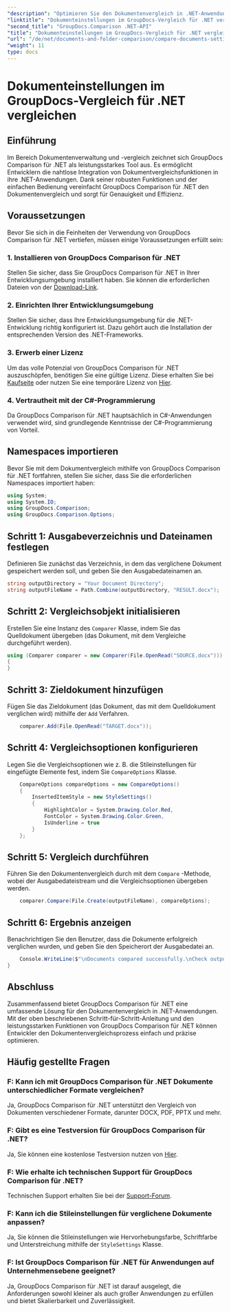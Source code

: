 ```yaml
---
"description": "Optimieren Sie den Dokumentenvergleich in .NET-Anwendungen mit GroupDocs Comparison. Vergleichen Sie Dokumente mühelos mit erweiterten Funktionen."
"linktitle": "Dokumenteinstellungen im GroupDocs-Vergleich für .NET vergleichen"
"second_title": "GroupDocs.Comparison .NET-API"
"title": "Dokumenteinstellungen im GroupDocs-Vergleich für .NET vergleichen"
"url": "/de/net/documents-and-folder-comparison/compare-documents-settings-dotnet/"
"weight": 11
type: docs
---
```

# Dokumenteinstellungen im GroupDocs-Vergleich für .NET vergleichen

## Einführung
Im Bereich Dokumentenverwaltung und -vergleich zeichnet sich GroupDocs Comparison für .NET als leistungsstarkes Tool aus. Es ermöglicht Entwicklern die nahtlose Integration von Dokumentvergleichsfunktionen in ihre .NET-Anwendungen. Dank seiner robusten Funktionen und der einfachen Bedienung vereinfacht GroupDocs Comparison für .NET den Dokumentenvergleich und sorgt für Genauigkeit und Effizienz.
## Voraussetzungen
Bevor Sie sich in die Feinheiten der Verwendung von GroupDocs Comparison für .NET vertiefen, müssen einige Voraussetzungen erfüllt sein:
### 1. Installieren von GroupDocs Comparison für .NET
Stellen Sie sicher, dass Sie GroupDocs Comparison für .NET in Ihrer Entwicklungsumgebung installiert haben. Sie können die erforderlichen Dateien von der [Download-Link](https://releases.groupdocs.com/comparison/net/).
### 2. Einrichten Ihrer Entwicklungsumgebung
Stellen Sie sicher, dass Ihre Entwicklungsumgebung für die .NET-Entwicklung richtig konfiguriert ist. Dazu gehört auch die Installation der entsprechenden Version des .NET-Frameworks.
### 3. Erwerb einer Lizenz
Um das volle Potenzial von GroupDocs Comparison für .NET auszuschöpfen, benötigen Sie eine gültige Lizenz. Diese erhalten Sie bei [Kaufseite](https://purchase.groupdocs.com/buy) oder nutzen Sie eine temporäre Lizenz von [Hier](https://purchase.groupdocs.com/temporary-license/).
### 4. Vertrautheit mit der C#-Programmierung
Da GroupDocs Comparison für .NET hauptsächlich in C#-Anwendungen verwendet wird, sind grundlegende Kenntnisse der C#-Programmierung von Vorteil.

## Namespaces importieren
Bevor Sie mit dem Dokumentvergleich mithilfe von GroupDocs Comparison für .NET fortfahren, stellen Sie sicher, dass Sie die erforderlichen Namespaces importiert haben:
```csharp
using System;
using System.IO;
using GroupDocs.Comparison;
using GroupDocs.Comparison.Options;
```
## Schritt 1: Ausgabeverzeichnis und Dateinamen festlegen
Definieren Sie zunächst das Verzeichnis, in dem das verglichene Dokument gespeichert werden soll, und geben Sie den Ausgabedateinamen an.
```csharp
string outputDirectory = "Your Document Directory";
string outputFileName = Path.Combine(outputDirectory, "RESULT.docx");
```
## Schritt 2: Vergleichsobjekt initialisieren
Erstellen Sie eine Instanz des `Comparer` Klasse, indem Sie das Quelldokument übergeben (das Dokument, mit dem Vergleiche durchgeführt werden).
```csharp
using (Comparer comparer = new Comparer(File.OpenRead("SOURCE.docx")))
{
}
```
## Schritt 3: Zieldokument hinzufügen
Fügen Sie das Zieldokument (das Dokument, das mit dem Quelldokument verglichen wird) mithilfe der `Add` Verfahren.
```csharp
    comparer.Add(File.OpenRead("TARGET.docx"));
```
## Schritt 4: Vergleichsoptionen konfigurieren
Legen Sie die Vergleichsoptionen wie z. B. die Stileinstellungen für eingefügte Elemente fest, indem Sie `CompareOptions` Klasse.
```csharp
    CompareOptions compareOptions = new CompareOptions()
    {
        InsertedItemStyle = new StyleSettings()
        {
            HighlightColor = System.Drawing.Color.Red,
            FontColor = System.Drawing.Color.Green,
            IsUnderline = true
        }
    };
```
## Schritt 5: Vergleich durchführen
Führen Sie den Dokumentenvergleich durch mit dem `Compare` -Methode, wobei der Ausgabedateistream und die Vergleichsoptionen übergeben werden.
```csharp
    comparer.Compare(File.Create(outputFileName), compareOptions);
```
## Schritt 6: Ergebnis anzeigen
Benachrichtigen Sie den Benutzer, dass die Dokumente erfolgreich verglichen wurden, und geben Sie den Speicherort der Ausgabedatei an.
```csharp
    Console.WriteLine($"\nDocuments compared successfully.\nCheck output in {Directory.GetCurrentDirectory()}.");
}
```

## Abschluss
Zusammenfassend bietet GroupDocs Comparison für .NET eine umfassende Lösung für den Dokumentenvergleich in .NET-Anwendungen. Mit der oben beschriebenen Schritt-für-Schritt-Anleitung und den leistungsstarken Funktionen von GroupDocs Comparison für .NET können Entwickler den Dokumentenvergleichsprozess einfach und präzise optimieren.
## Häufig gestellte Fragen
### F: Kann ich mit GroupDocs Comparison für .NET Dokumente unterschiedlicher Formate vergleichen?
Ja, GroupDocs Comparison für .NET unterstützt den Vergleich von Dokumenten verschiedener Formate, darunter DOCX, PDF, PPTX und mehr.
### F: Gibt es eine Testversion für GroupDocs Comparison für .NET?
Ja, Sie können eine kostenlose Testversion nutzen von [Hier](https://releases.groupdocs.com/).
### F: Wie erhalte ich technischen Support für GroupDocs Comparison für .NET?
Technischen Support erhalten Sie bei der [Support-Forum](https://forum.groupdocs.com/c/comparison/12).
### F: Kann ich die Stileinstellungen für verglichene Dokumente anpassen?
Ja, Sie können die Stileinstellungen wie Hervorhebungsfarbe, Schriftfarbe und Unterstreichung mithilfe der `StyleSettings` Klasse.
### F: Ist GroupDocs Comparison für .NET für Anwendungen auf Unternehmensebene geeignet?
Ja, GroupDocs Comparison für .NET ist darauf ausgelegt, die Anforderungen sowohl kleiner als auch großer Anwendungen zu erfüllen und bietet Skalierbarkeit und Zuverlässigkeit.